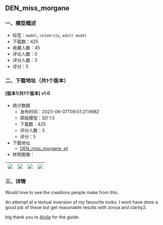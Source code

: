 ## DEN_miss_morgane 
### 一、模型概述

- 标签：`model`, `celebrity`, `adult model`
- 下载数：425
- 收藏人数：45
- 评论人数：0
- 评分人数：3
- 评分：5

### 二、下载地址（共1个版本）

#### [版本1/共1个版本] v1.0

- 统计数据
  - 发布时间：2023-06-07T09:51:27.998Z
  - 原始模型：SD 1.5
  - 下载数：425
  - 评分人数：3
  - 评分：5
- 下载地址
  - [DEN_miss_morgane .pt](https://civitai.com/api/download/models/90962)
- 样例图像：

| <img src="https://image.civitai.com/xG1nkqKTMzGDvpLrqFT7WA/c24787da-5329-45ad-a708-738352329ecf/width=450/1059891.jpeg" /> | <img src="https://image.civitai.com/xG1nkqKTMzGDvpLrqFT7WA/99500d90-db27-4e54-949e-084be1b7a7cc/width=450/1116527.jpeg" /> | <img src="https://image.civitai.com/xG1nkqKTMzGDvpLrqFT7WA/3498741e-0a31-4a55-b4c7-0570fe983f4b/width=450/1116528.jpeg" /> | <img src="https://image.civitai.com/xG1nkqKTMzGDvpLrqFT7WA/e71f51b2-560d-43b5-aaf5-c7344869ce54/width=450/1059867.jpeg" /> |
| ---- | ---- | ---- | ---- |


### 三、详情
<p>Would love to see the creations people make from this.</p><p>An attempt at a textual inversion of my favourite looks. I wont have done a good job of these but get reasonable results with zovya and clarity2.</p><p>big thank you to <a target="_blank" rel="ugc" href="https://civitai.com/models/62967/beginners-guide-to-textual-inversion-and-publish">Alyila</a> for the guide.</p>